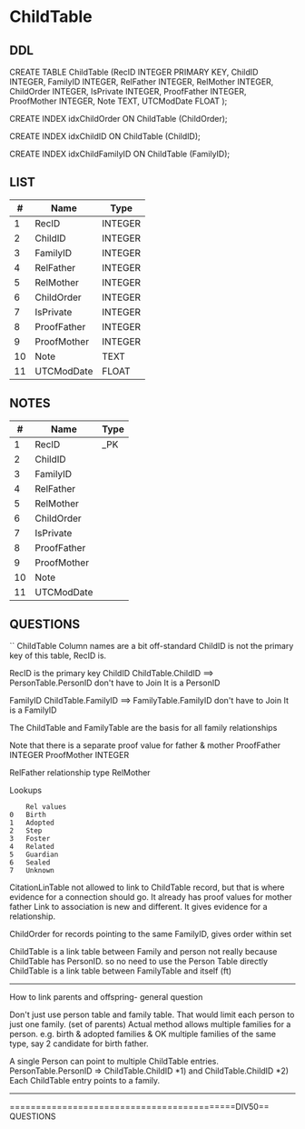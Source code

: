 # ChildTable

## DDL

CREATE TABLE ChildTable (RecID INTEGER PRIMARY KEY, ChildID INTEGER, FamilyID INTEGER, RelFather INTEGER, RelMother INTEGER, ChildOrder INTEGER, IsPrivate INTEGER, ProofFather INTEGER, ProofMother INTEGER, Note TEXT, UTCModDate FLOAT );

CREATE INDEX idxChildOrder ON ChildTable (ChildOrder);

CREATE INDEX idxChildID ON ChildTable (ChildID);

CREATE INDEX idxChildFamilyID ON ChildTable (FamilyID);

## LIST

| #  | Name          | Type      |
|----|---------------|-----------|
| 1  | RecID         | INTEGER
| 2  | ChildID       | INTEGER
| 3  | FamilyID      | INTEGER
| 4  | RelFather     | INTEGER
| 5  | RelMother     | INTEGER
| 6  | ChildOrder    | INTEGER
| 7  | IsPrivate     | INTEGER
| 8  | ProofFather   | INTEGER
| 9  | ProofMother   | INTEGER
| 10 | Note          | TEXT
| 11 | UTCModDate    | FLOAT

## NOTES

| #  | Name          | Type      |
|----|---------------|-----------|
| 1  | RecID         | _PK
| 2  | ChildID       | 
| 3  | FamilyID      | 
| 4  | RelFather     | 
| 5  | RelMother     | 
| 6  | ChildOrder    | 
| 7  | IsPrivate     | 
| 8  | ProofFather   | 
| 9  | ProofMother   | 
| 10 | Note          | 
| 11 | UTCModDate    | 

## QUESTIONS

``
ChildTable
Column names are a bit off-standard
ChildID is not the primary key of this table, RecID is.


RecID       is the primary key
ChildID     ChildTable.ChildID ==> PersonTable.PersonID
            don't have to Join It is a PersonID

FamilyID    ChildTable.FamilyID ==> FamilyTable.FamilyID
            don't have to Join It is a FamilyID

The ChildTable and FamilyTable are the basis for all family relationships



Note that there is a separate proof value for father & mother
ProofFather INTEGER
ProofMother INTEGER

RelFather       relationship type
RelMother

Lookups

        Rel values
    0   Birth
    1   Adopted
    2   Step
    3   Foster
    4   Related
    5   Guardian
    6   Sealed
    7   Unknown


CitationLinTable not allowed to link to ChildTable record, but that is where evidence for a connection should go.
It already has proof values for mother father
Link to association is new and different. It gives evidence for a relationship.



ChildOrder  for records pointing to the same FamilyID, gives order within set

ChildTable is a link table between Family and person
not really because ChildTable has PersonID. so no need to use the Person Table directly
ChildTable is a link table between FamilyTable and itself (ft)

----------------------------------------------------
How to link parents and offspring- general question

Don't just use person table and family table.
That would limit each person to just one family. (set of parents)
Actual method allows multiple families for a person. 
e.g. birth & adopted families
&    OK multiple families of the same type, say 2 candidate for birth father.

A single Person can point to multiple ChildTable entries.
PersonTable.PersonID => ChildTable.ChildID *1) and  ChildTable.ChildID *2)
    Each ChildTable entry points to a family.

----------------------------------------------------


===========================================DIV50==
QUESTIONS

````